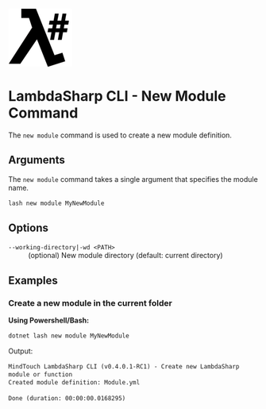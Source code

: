 ![λ#](../../../Docs/LambdaSharp_v2_small.png)

# LambdaSharp CLI - New Module Command

The `new module` command is used to create a new module definition.

## Arguments

The `new module` command takes a single argument that specifies the module name.

```bash
lash new module MyNewModule
```

## Options

<dl>

<dt><code>--working-directory|-wd &lt;PATH&gt;</code></dt>
<dd>(optional) New module directory (default: current directory)</dd>

</dl>

## Examples

### Create a new module in the current folder

__Using Powershell/Bash:__
```bash
dotnet lash new module MyNewModule
```

Output:
```
MindTouch LambdaSharp CLI (v0.4.0.1-RC1) - Create new LambdaSharp module or function
Created module definition: Module.yml

Done (duration: 00:00:00.0168295)
```
